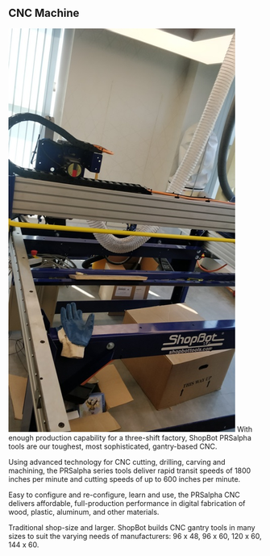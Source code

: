 ## CNC Machine
![CNC Machine](img/CNCMachine.jpeg "CNC")
With enough production capability for a three-shift factory, ShopBot PRSalpha tools are our toughest, most sophisticated, gantry-based CNC.

Using advanced technology for CNC cutting, drilling, carving and machining, the PRSalpha series tools deliver rapid transit speeds of 1800 inches per minute and cutting speeds of up to 600 inches per minute.

Easy to configure and re-configure, learn and use, the PRSalpha CNC delivers affordable, full-production performance in digital fabrication of wood, plastic, aluminum, and other materials.

Traditional shop-size and larger. 
ShopBot builds CNC gantry tools in many sizes to suit the varying needs of manufacturers: 96 x 48, 96 x 60, 120 x 60, 144 x 60.